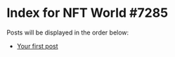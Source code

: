# Index for NFT World #7285
Posts will be displayed in the order below:

- [Your first post](./001-first.md)

